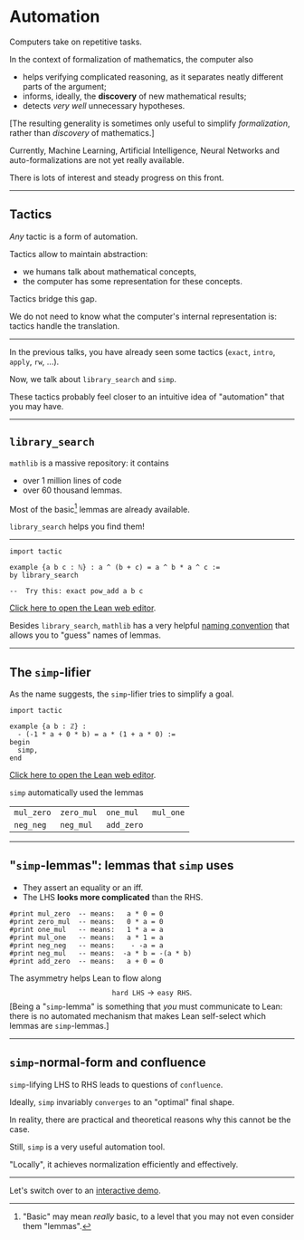 # Automation

Computers take on repetitive tasks.

In the context of formalization of mathematics, the computer also

* helps verifying complicated reasoning, as it separates neatly different parts of the argument;
* informs, ideally, the **discovery** of new mathematical results;
* detects *very well* unnecessary hypotheses.

[The resulting generality is sometimes only useful to simplify *formalization*, rather than *discovery* of mathematics.]

Currently, Machine Learning, Artificial Intelligence, Neural Networks and auto-formalizations are not yet really available.

There is lots of interest and steady progress on this front.

---

##  Tactics

*Any* tactic is a form of automation.

Tactics allow to maintain abstraction:

*  we humans talk about mathematical concepts,
*  the computer has some representation for these concepts.

Tactics bridge this gap.

We do not need to know what the computer's internal representation is: tactics handle the translation.

---

In the previous talks, you have already seen some tactics (`exact`, `intro`, `apply`, `rw`, ...).

Now, we talk about `library_search` and `simp`.

These tactics probably feel closer to an intuitive idea of "automation" that you may have.

---

## `library_search`

`mathlib` is a massive repository: it contains
* over 1 million lines of code
* over 60 thousand lemmas.

Most of the basic[^1] lemmas are already available.

`library_search` helps you find them!

[^1]: "Basic" may mean *really* basic, to a level that you may not even consider them "lemmas".

---

```lean
import tactic

example {a b c : ℕ} : a ^ (b + c) = a ^ b * a ^ c :=
by library_search

--  Try this: exact pow_add a b c
```

[Click here to open the Lean web editor](https://leanprover-community.github.io/lean-web-editor/#code=import%20tactic%0A%0Aexample%20%7Ba%20b%20c%20%3A%20%E2%84%95%7D%20%3A%20a%20%5E%20%28b%20%2B%20c%29%20%3D%20a%20%5E%20b%20*%20a%20%5E%20c%20%3A%3D%0Aby%20library_search).

<!--\bigskip-->

Besides `library_search`, `mathlib` has a very helpful [naming convention](https://leanprover-community.github.io/contribute/naming.html) that allows you to "guess" names of lemmas.


---

## The `simp`-lifier

As the name suggests, the `simp`-lifier tries to simplify a goal.

```lean
import tactic

example {a b : ℤ} :
  - (-1 * a + 0 * b) = a * (1 + a * 0) :=
begin
  simp,
end
```

[Click here to open the Lean web editor](https://leanprover-community.github.io/lean-web-editor/#code=import%20tactic%0A%0Aexample%20%7Ba%20b%20%3A%20%E2%84%A4%7D%20%3A%0A%20%20-%20%28-1%20*%20a%20%2B%200%20*%20b%29%20%3D%20a%20*%20%281%20%2B%20a%20*%200%29%20%3A%3D%0Abegin%0A%20%20simp%2C%0Aend).

`simp` automatically used the lemmas

|||||
|-|-|-|-|
| `mul_zero` | `zero_mul` | `one_mul` | `mul_one` |
|`neg_neg` | `neg_mul` | `add_zero` |

---

##  "`simp`-lemmas": lemmas that `simp` uses
<!--\vphantom{}-->
* They assert an equality or an iff.
* The LHS **looks more complicated** than the RHS.
<!--\vspace{-20pt}-->
```lean
#print mul_zero  -- means:   a * 0 = 0
#print zero_mul  -- means:   0 * a = 0
#print one_mul   -- means:   1 * a = a
#print mul_one   -- means:   a * 1 = a
#print neg_neg   -- means:    - -a = a
#print neg_mul   -- means:  -a * b = -(a * b)
#print add_zero  -- means:   a + 0 = 0
```
<!--\vspace{-10pt}-->
The asymmetry helps Lean to flow along
$$
  {\texttt{hard LHS}} \longrightarrow {\texttt{easy RHS}}.
$$
[Being a "`simp`-lemma" is something that *you* must communicate to Lean: there is no automated mechanism that makes Lean self-select which lemmas are `simp`-lemmas.]

---

## `simp`-normal-form and confluence

`simp`-lifying LHS to RHS leads to questions of `confluence`.

Ideally, `simp` invariably `converges` to an "optimal" final shape.

In reality, there are practical and theoretical reasons why this cannot be the case.

Still, `simp` is a very useful automation tool.

"Locally", it achieves normalization efficiently and effectively.

---

Let's switch over to an [interactive demo](https://leanprover-community.github.io/lean-web-editor/#url=https%3A%2F%2Fraw.githubusercontent.com%2Fadomani%2FAtelier_Lean_2023%2Fadomani_polys%2Fsrc%2Fgeneralizations%2F1.generalizations.presentationTemplate.lean).
